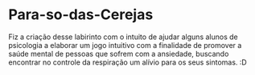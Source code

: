 # Para-so-das-Cerejas
Fiz a criação desse labirinto com o intuito de ajudar alguns alunos de psicologia a elaborar um jogo intuitivo com a finalidade de promover a saúde mental de pessoas que sofrem com a ansiedade, buscando encontrar no controle da respiração um alívio para os seus sintomas. :D
